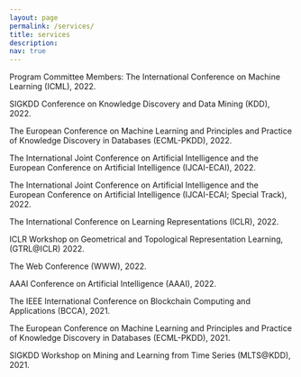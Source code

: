 ```yaml
---
layout: page
permalink: /services/
title: services
description:
nav: true
---
```


Program Committee Members:
The International Conference on Machine Learning (ICML), 2022.

SIGKDD Conference on Knowledge Discovery and Data Mining (KDD), 2022.

The European Conference on Machine Learning and Principles and Practice of Knowledge Discovery in Databases (ECML-PKDD), 2022.

The International Joint Conference on Artificial Intelligence and the European Conference on Artificial Intelligence (IJCAI-ECAI), 2022.

The International Joint Conference on Artificial Intelligence and the European Conference on Artificial Intelligence (IJCAI-ECAI; Special Track), 2022.

The International Conference on Learning Representations (ICLR), 2022.

ICLR Workshop on Geometrical and Topological Representation Learning, (GTRL@ICLR) 2022.

The Web Conference (WWW), 2022.

AAAI Conference on Artificial Intelligence (AAAI), 2022.

The IEEE International Conference on Blockchain Computing and Applications (BCCA), 2021.

The European Conference on Machine Learning and Principles and Practice of Knowledge Discovery in Databases (ECML-PKDD), 2021.

SIGKDD Workshop on Mining and Learning from Time Series (MLTS@KDD), 2021.

